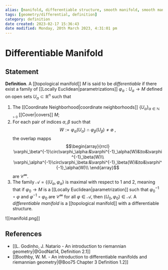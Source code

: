 ```yaml
---
alias: [manifold, differentiable structure, smooth manifold, smooth manifolds, differentiable manifolds]
tags: [geometry/differential, definition]
category: definition
date created: 2023-02-17 15:36:43
date modified: Monday, 20th March 2023, 4:31:01 pm
---
```


# Differentiable Manifold

## Statement

**Definition**. A [[topological manifold]] $M$ is said to be _differentiable_ if there exist a family of [[Locally Euclidean|parametrizations]] $\varphi_\alpha:U_\alpha\to M$ defined on open sets $U_\alpha\subset\mathbb{R}^n$ such that
1. The [[Coordinate Neighborhood|coordinate neighborhoods]] $\{U_\alpha\}_{\alpha\in\mathbb{N}_{>0}}$ [[Cover|covers]] $M$;
2. For each pair of indices $\alpha,\beta$ such that
   $$W:=\varphi_\alpha(U_\alpha)\cap\varphi_\beta(U_\beta)\neq\emptyset\;,$$
   the overlap mapps
   $$\begin{array}{rrcl}
   \varphi_\beta^{-1}\circ\varphi_\alpha:&\varphi^{-1}_\alpha(W)&\to&\varphi^{-1}_\beta(W)\\
   \varphi_\alpha^{-1}\circ\varphi_\beta:&\varphi^{-1}_\beta(W)&\to&\varphi^{-1}_\alpha(W)\\
   \end{array}$$ are $\mathcal{C}^\infty$.
3. The family $\mathscr{A}=\{(U_\alpha,\varphi_\alpha\}$ is maximal with respect to 1 and 2, meaning that if $\varphi_0\to  M$ is a [[Locally Euclidean|parametrization]] such that $\varphi_0^{-1}\circ\varphi$ and $\varphi^{-1}\circ\varphi_0$ are $\mathcal{C}^\infty$ for all $\varphi\in\mathscr{A}$, then $(U_0,\varphi_0)\in\mathscr{A}$.
A _differentiable manifold_ is a [[topological manifold]] with a differentiable structure.

![[manifold.png]]

## References

- [[L. Godinho, J. Natario - An introduction to riemannian geometry|@GodNat14, Definition 2.1]]
- [[Boothby, W. M. - An introduction to differentiable manifolds and riemannian geometry|@Boo75 Chapter 3 Definition 1.2]]